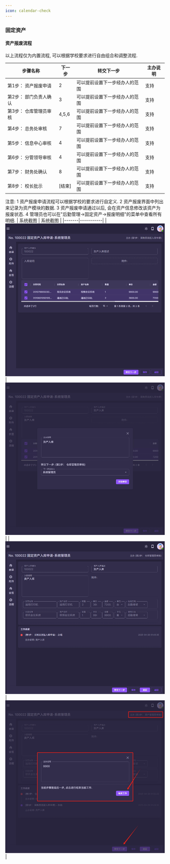```yaml
---
icon: calendar-check
---
```


### 固定资产
#### 资产报废流程
以上流程仅为内置流程, 可以根据学校要求进行自由组合和调整流程.

| 步骤名称  | 下一步 | 转交下一步 | 主办说明 |
|-------|-----------|-------|----------|
| 第1步： 资产报废申请      | 2 | 可以提前设置下一步经办人的范围 | 支持  |
| 第2步： 部门负责人确认    | 3 | 可以提前设置下一步经办人的范围 | 支持  |
| 第3步： 仓库管理员审核    | 4,5,6 | 可以提前设置下一步经办人的范围 | 支持  |
| 第4步： 总务处审核        | 7 | 可以提前设置下一步经办人的范围 | 支持  |
| 第5步： 信息中心审核      | 4 | 可以提前设置下一步经办人的范围 | 支持  |
| 第6步： 分管领导审核      | 4 | 可以提前设置下一步经办人的范围 | 支持  |
| 第7步： 财务处确认        | 8 | 可以提前设置下一步经办人的范围 | 支持  |
| 第8步： 校长批示          | [结束] | 可以提前设置下一步经办人的范围 | 支持  |

注意:
1 资产报废申请流程可以根据学校的要求进行自定义.
2 资产报废界面中列出来记录为资产模块的数据.
3 资产报废申请通过以后, 会在资产信息修改该资产为报废状态.
4 管理员也可以在"后勤管理->固定资产->报废明细"的菜单中查看所有明细.
| 系统截图  | 系统截图 |
|-------|-----------|
| <img src="./images/41.png" > | <img src="./images/42.png" > |
| <img src="./images/43.png" > | <img src="./images/44.png" > |